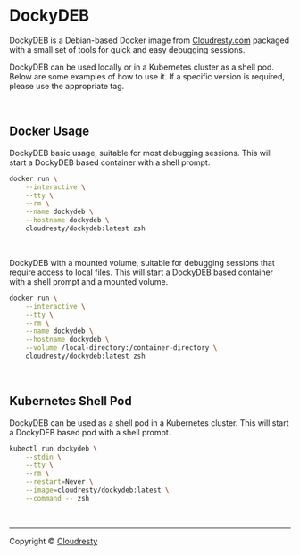 # DockyDEB

DockyDEB is a Debian-based Docker image from [Cloudresty.com](https://cloudresty.com) packaged with a small set of tools for quick and easy debugging sessions.

DockyDEB can be used locally or in a Kubernetes cluster as a shell pod. Below are some examples of how to use it. If a specific version is required, please use the appropriate tag.

&nbsp;

## Docker Usage

DockyDEB basic usage, suitable for most debugging sessions. This will start a DockyDEB based container with a shell prompt.

```bash
docker run \
    --interactive \
    --tty \
    --rm \
    --name dockydeb \
    --hostname dockydeb \
    cloudresty/dockydeb:latest zsh
```

&nbsp;

DockyDEB with a mounted volume, suitable for debugging sessions that require access to local files. This will start a DockyDEB based container with a shell prompt and a mounted volume.

```bash
docker run \
    --interactive \
    --tty \
    --rm \
    --name dockydeb \
    --hostname dockydeb \
    --volume /local-directory:/container-directory \
    cloudresty/dockydeb:latest zsh
```

&nbsp;

## Kubernetes Shell Pod

DockyDEB can be used as a shell pod in a Kubernetes cluster. This will start a DockyDEB based pod with a shell prompt.

```bash
kubectl run dockydeb \
    --stdin \
    --tty \
    --rm \
    --restart=Never \
    --image=cloudresty/dockydeb:latest \
    --command -- zsh
```

&nbsp;

---
Copyright &copy; [Cloudresty](https://cloudresty.com)
